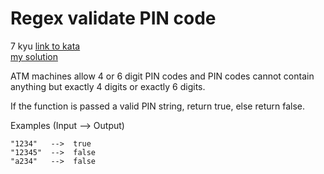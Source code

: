 # Regex validate PIN code
7 kyu
[link to kata](https://www.codewars.com/kata/55f8a9c06c018a0d6e000132/train/javascript)
<br>
[my solution](./kata.js)

ATM machines allow 4 or 6 digit PIN codes and PIN codes cannot contain anything but exactly 4 digits or exactly 6 digits.

If the function is passed a valid PIN string, return true, else return false.

Examples (Input --> Output)
```
"1234"   -->  true
"12345"  -->  false
"a234"   -->  false
```